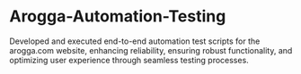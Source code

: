 # Arogga-Automation-Testing
Developed and executed end-to-end automation test scripts for the arogga.com website, enhancing reliability, ensuring robust functionality, and optimizing user experience through seamless testing processes.
